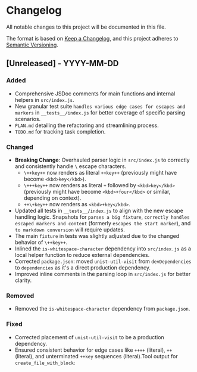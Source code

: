 # Changelog

All notable changes to this project will be documented in this file.

The format is based on [Keep a Changelog](https://keepachangelog.com/en/1.0.0/),
and this project adheres to [Semantic Versioning](https://semver.org/spec/v2.0.0.html).

## [Unreleased] - YYYY-MM-DD

### Added
- Comprehensive JSDoc comments for main functions and internal helpers in `src/index.js`.
- New granular test suite `handles various edge cases for escapes and markers` in `__tests__/index.js` for better coverage of specific parsing scenarios.
- `PLAN.md` detailing the refactoring and streamlining process.
- `TODO.md` for tracking task completion.

### Changed
- **Breaking Change**: Overhauled parser logic in `src/index.js` to correctly and consistently handle `\` escape characters.
    - `\++key++` now renders as literal `++key++` (previously might have become `<kbd>key</kbd>`).
    - `\+++key++` now renders as literal `+` followed by `<kbd>key</kbd>` (previously might have become `<kbd>+four</kbd>` or similar, depending on context).
    - `++\+key++` now renders as `<kbd>+key</kbd>`.
- Updated all tests in `__tests__/index.js` to align with the new escape handling logic. Snapshots for `parses a big fixture`, `correctly handles escaped markers and content` (formerly `escapes the start marker`), and `to markdown conversion` will require updates.
- The main `fixture` in tests was slightly adjusted due to the changed behavior of `\++key++`.
- Inlined the `is-whitespace-character` dependency into `src/index.js` as a local helper function to reduce external dependencies.
- Corrected `package.json`: moved `unist-util-visit` from `devDependencies` to `dependencies` as it's a direct production dependency.
- Improved inline comments in the parsing loop in `src/index.js` for better clarity.

### Removed
- Removed the `is-whitespace-character` dependency from `package.json`.

### Fixed
- Corrected placement of `unist-util-visit` to be a production dependency.
- Ensured consistent behavior for edge cases like `++++` (literal), `++ ` (literal), and unterminated `++key` sequences (literal).Tool output for `create_file_with_block`:
